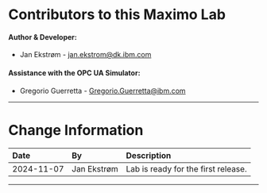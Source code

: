 
# Contributors to this Maximo Lab

#### Author & Developer:

- Jan Ekstrøm - <jan.ekstrom@dk.ibm.com>

#### Assistance with the OPC UA Simulator:

- Gregorio Guerretta - <Gregorio.Guerretta@ibm.com>

---

# Change Information

|Date      |By             | Description                                           |
|:---------|:--------------|:------------------------------------------------------|
|2024-11-07|Jan Ekstrøm    |Lab is ready for the first release. |


---
